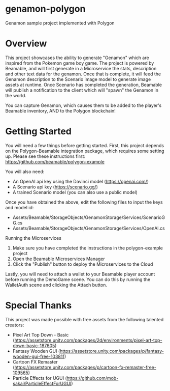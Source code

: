 # genamon-polygon
Genamon sample project implemented with Polygon

# Overview
This project showcases the ability to generate "Genamon" which are inspired from the Pokemon game boy game. 
The project is powered by Beamable, and will first generate in a Microservice the stats, description and other text data for the genamon.
Once that is complete, it will feed the Genamon description to the Scenario image model to generate image assets at runtime.
Once Scenario has completed the generation, Beamable will publish a notification to the client which will "spawn" the Genamon in the world.

You can capture Genamon, which causes them to be added to the player's Beamable inventory, AND to the Polygon blockchain! 

# Getting Started
You will need a few things before getting started. First, this project depends on the Polygon-Beamable integration package, which requires some setting up.
Please see these instructions first: https://github.com/beamable/polygon-example

You will also need:
- An OpenAI api key using the Davinci model (https://openai.com/)
- A Scenario api key (https://scenario.gg/)
- A trained Scenario model (you can also use a public model)

Once you have obtained the above, edit the following files to input the keys and model id:
- Assets/Beamable/StorageObjects/GenamonStorage/Services/ScenarioGG.cs
- Assets/Beamable/StorageObjects/GenamonStorage/Services/OpenAI.cs

Running the Microservices
1. Make sure you have completed the instructions in the polygon-example project
2. Open the Beamable Microservices Manager
3. Click the "Publish" button to deploy the Microservices to the Cloud

Lastly, you will need to attach a wallet to your Beamable player account before running the DemoGame scene. 
You can do this by running the WalletAuth scene and clicking the Attach button.

# Special Thanks
This project was made possible with free assets from the following talented creators:
- Pixel Art Top Down - Basic (https://assetstore.unity.com/packages/2d/environments/pixel-art-top-down-basic-187605)
- Fantasy Wooden GUI (https://assetstore.unity.com/packages/p/fantasy-wooden-gui-free-103811)
- Cartoon FX Remaster (https://assetstore.unity.com/packages/p/cartoon-fx-remaster-free-109565)
- Particle Effects for UGUI (https://github.com/mob-sakai/ParticleEffectForUGUI)
